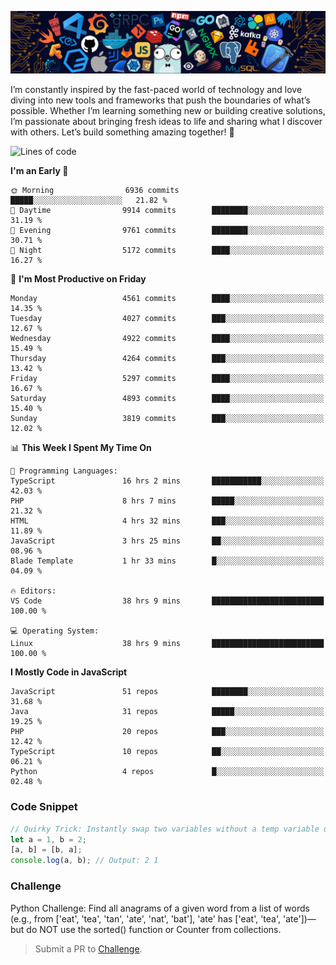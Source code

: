 ![](https://github.com/0x3EF8/0x3EF8/raw/main/images/header_.png)

I’m constantly inspired by the fast-paced world of technology and love diving into new tools and frameworks that push the boundaries of what’s possible. Whether I’m learning something new or building creative solutions, I’m passionate about bringing fresh ideas to life and sharing what I discover with others. Let’s build something amazing together! 🚀

<!--START_SECTION:header-->
![Lines of code](https://img.shields.io/badge/From%20Hello%20World%20I%27ve%20Written-23.0%20million%20lines%20of%20code-blue)

**I'm an Early 🐤** 

```text
🌞 Morning                6936 commits        █████░░░░░░░░░░░░░░░░░░░░   21.82 % 
🌆 Daytime                9914 commits        ████████░░░░░░░░░░░░░░░░░   31.19 % 
🌃 Evening                9761 commits        ████████░░░░░░░░░░░░░░░░░   30.71 % 
🌙 Night                  5172 commits        ████░░░░░░░░░░░░░░░░░░░░░   16.27 % 
```
📅 **I'm Most Productive on Friday** 

```text
Monday                   4561 commits        ████░░░░░░░░░░░░░░░░░░░░░   14.35 % 
Tuesday                  4027 commits        ███░░░░░░░░░░░░░░░░░░░░░░   12.67 % 
Wednesday                4922 commits        ████░░░░░░░░░░░░░░░░░░░░░   15.49 % 
Thursday                 4264 commits        ███░░░░░░░░░░░░░░░░░░░░░░   13.42 % 
Friday                   5297 commits        ████░░░░░░░░░░░░░░░░░░░░░   16.67 % 
Saturday                 4893 commits        ████░░░░░░░░░░░░░░░░░░░░░   15.40 % 
Sunday                   3819 commits        ███░░░░░░░░░░░░░░░░░░░░░░   12.02 % 
```


📊 **This Week I Spent My Time On** 

```text
💬 Programming Languages: 
TypeScript               16 hrs 2 mins       ███████████░░░░░░░░░░░░░░   42.03 % 
PHP                      8 hrs 7 mins        █████░░░░░░░░░░░░░░░░░░░░   21.32 % 
HTML                     4 hrs 32 mins       ███░░░░░░░░░░░░░░░░░░░░░░   11.89 % 
JavaScript               3 hrs 25 mins       ██░░░░░░░░░░░░░░░░░░░░░░░   08.96 % 
Blade Template           1 hr 33 mins        █░░░░░░░░░░░░░░░░░░░░░░░░   04.09 % 

🔥 Editors: 
VS Code                  38 hrs 9 mins       █████████████████████████   100.00 % 

💻 Operating System: 
Linux                    38 hrs 9 mins       █████████████████████████   100.00 % 
```

**I Mostly Code in JavaScript** 

```text
JavaScript               51 repos            ████████░░░░░░░░░░░░░░░░░   31.68 % 
Java                     31 repos            █████░░░░░░░░░░░░░░░░░░░░   19.25 % 
PHP                      20 repos            ███░░░░░░░░░░░░░░░░░░░░░░   12.42 % 
TypeScript               10 repos            ██░░░░░░░░░░░░░░░░░░░░░░░   06.21 % 
Python                   4 repos             █░░░░░░░░░░░░░░░░░░░░░░░░   02.48 % 
```




<!--END_SECTION:header-->

<!--START_SECTION:footer-->
### Code Snippet
```js
// Quirky Trick: Instantly swap two variables without a temp variable using destructuring (JavaScript)
let a = 1, b = 2;
[a, b] = [b, a];
console.log(a, b); // Output: 2 1
```
### Challenge
Python Challenge: Find all anagrams of a given word from a list of words (e.g., from ['eat', 'tea', 'tan', 'ate', 'nat', 'bat'], 'ate' has ['eat', 'tea', 'ate'])—but do NOT use the sorted() function or Counter from collections.
<!--END_SECTION:footer-->
> Submit a PR to [Challenge](https://github.com/mrepol742/challenge/fork).
